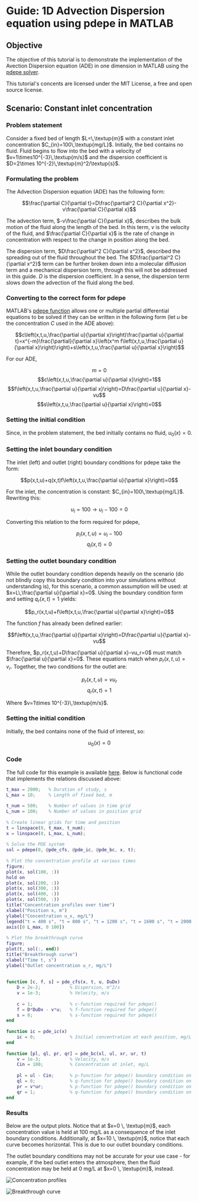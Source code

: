 # Guide: 1D Advection Dispersion equation using pdepe in MATLAB

## Objective
The objective of this tutorial is to demonstrate the implementation of the Avection Dispersion equation (ADE) in one dimension in MATLAB using the [pdepe solver](https://www.mathworks.com/help/matlab/ref/pdepe.html).

This tutorial's concents are licensed under the MIT License, a free and open source license.

## Scenario: Constant inlet concentration

### Problem statement
Consider a fixed bed of length $`L=\,\textup{m}`$ with a constant inlet concentration $`C_{in}=100\,\textup{mg/L}`$. Initially, the bed contains no fluid. Fluid begins to flow into the bed with a velocity of $`v=1\times10^{-3}\,\textup{m/s}`$ and the dispersion coefficient is $`D=2\times 10^{-2}\,\textup{m}^2/\textup{s}`$.

### Formulating the problem
The Advection Dispersion equation (ADE) has the following form:

$$\frac{\partial C}{\partial t}=D\frac{\partial^2 C}{\partial x^2}-v\frac{\partial C}{\partial x}$$

The advection term, $-v\frac{\partial C}{\partial x}$, describes the bulk motion of the fluid along the length of the bed. In this term, $v$ is the velocity of the fluid, and $\frac{\partial C}{\partial x}$ is the rate of change in concentration with respect to the change in position along the bed.

The dispersion term, $D\frac{\partial^2 C}{\partial x^2}$, described the spreading out of the fluid throughout the bed. The $D\frac{\partial^2 C}{\partial x^2}$ term can be further broken down into a molecular diffusion term and a mechanical dispersion term, through this will not be addressed in this guide. $D$ is the dispersion coefficient. In a sense, the dispersion term slows down the advection of the fluid along the bed.

### Converting to the correct form for pdepe
MATLAB's [pdepe function](https://www.mathworks.com/help/matlab/ref/pdepe.html) allows one or multiple partial differential equations to be solved if they can be written in the following form (let $u$ be the concentration $C$ used in the ADE above):

$$c\left(x,t,u,\frac{\partial u}{\partial x}\right)\frac{\partial u}{\partial t}=x^{-m}\frac{\partial}{\partial x}\left(x^m f\left(x,t,u,\frac{\partial u}{\partial x}\right)\right)+s\left(x,t,u,\frac{\partial u}{\partial x}\right)$$

For our ADE,

$$m=0$$
$$c\left(x,t,u,\frac{\partial u}{\partial x}\right)=1$$
$$f\left(x,t,u,\frac{\partial u}{\partial x}\right)=D\frac{\partial u}{\partial x}-vu$$
$$s\left(x,t,u,\frac{\partial u}{\partial x}\right)=0$$

### Setting the initial condition
Since, in the problem statement, the bed initially contains no fluid, $u_0(x)=0$.

### Setting the inlet boundary condition
The inlet (left) and outlet (right) boundary conditions for pdepe take the form:

$$p(x,t,u)+q(x,t)f\left(x,t,u,\frac{\partial u}{\partial x}\right)=0$$

For the inlet, the concentration is constant: $`C_{in}=100\,\textup{mg/L}`$. Rewriting this:

$$u_l=100\rightarrow u_l-100=0$$

Converting this relation to the form required for pdepe,

$$p_l(x,t,u)=u_l-100$$
$$q_l(x,t)=0$$

### Setting the outlet boundary condition
While the outlet boundary condition depends heavily on the scenario (do not blindly copy this boundary condition into your simulations without understanding is), for this scenario, a common assumption will be used: at $`x=L\,\frac{\partial u}{\partial x}=0`$. Using the boundary condition form and setting $q_r(x,t)=1$ yields:

$$p_r(x,t,u)+f\left(x,t,u,\frac{\partial u}{\partial x}\right)=0$$

The function $f$ has already been defined earlier:

$$f\left(x,t,u,\frac{\partial u}{\partial x}\right)=D\frac{\partial u}{\partial x}-vu$$

Therefore, $p_r(x,t,u)+D\frac{\partial u}{\partial x}-vu_r=0$ must match $\frac{\partial u}{\partial x}=0$. These equations match when $p_r(x,t,u)=v_r$. Together, the two conditions for the outlet are:

$$p_r(x,t,u)=vu_r$$
$$q_r(x,t)=1$$

Where $`v=1\times 10^{-3}\,\textup{m/s}`$.

### Setting the initial condition
Initially, the bed contains none of the fluid of interest, so:

$$u_0(x)=0$$

### Code
The full code for this example is available [here](matlab_ade_1d_pdepe.m). Below is functional code that implements the relations discussed above:

```matlab
t_max = 2000;   % Duration of study, s
L_max = 10;     % Length of fixed bed, m
 
t_num = 500;    % Number of values in time grid
L_num = 100;    % Number of values in position grid
 
% Create linear grids for time and position
t = linspace(0, t_max, t_num);
x = linspace(0, L_max, L_num);
 
% Solve the PDE system
sol = pdepe(0, @pde_cfs, @pde_ic, @pde_bc, x, t);
 
% Plot the concentration profile at various times
figure;
plot(x, sol(100, :))
hold on
plot(x, sol(200, :))
plot(x, sol(300, :))
plot(x, sol(400, :))
plot(x, sol(500, :))
title("Concentration profiles over time")
xlabel("Position x, m")
ylabel("Concentration u_x, mg/L")
legend("t = 400 s", "t = 800 s", "t = 1200 s", "t = 1600 s", "t = 2000 s", "Location", "northeast")
axis([0 L_max, 0 100])
 
% Plot the breakthrough curve
figure;
plot(t, sol(:, end))
title("Breakthrough curve")
xlabel("Time t, s")
ylabel("Outlet concentration u_r, mg/L")
 
 
function [c, f, s] = pde_cfs(x, t, u, DuDx)
    D = 2e-2;           % Dispersion, m^2/s
    v = 1e-3;           % Velocity, m/s
 
    c = 1;              % c-function required for pdepe()
    f = D*DuDx - v*u;   % f-function required for pdepe()
    s = 0;              % s-function required for pdepe()
end
 
function ic = pde_ic(x)
    ic = 0;             % Initial concentration at each position, mg/L
end
 
function [pl, ql, pr, qr] = pde_bc(xl, ul, xr, ur, t)
    v = 1e-3;           % Velocity, m/s
    Cin = 100;          % Concentration at inlet, mg/L
 
    pl = ul - Cin;      % p-function for pdepe() boundary condition on the left (inlet)
    ql = 0;             % q-function for pdepe() boundary condition on the left (inlet)
    pr = v*ur;          % p-function for pdepe() boundary condition on the right (outlet)
    qr = 1;             % q-function for pdepe() boundary condition on the right (outlet)
end
```

### Results
Below are the output plots. Notice that at $x=0 \, \textup{m}$, each concentration value is held at 100 mg/L as a consequence of the inlet boundary conditions. Additionally, at $x=10 \, \textup{m}$, notice that each curve becomes horizontal. This is due to our outlet boundary conditions.

The outlet boundary conditions may not be accurate for your use case - for example, if the bed outlet enters the atmosphere, then the fluid concentration may be held at 0 mg/L at $x=0 \, \textup{m}$, instead.

![Concentration profiles](img/guide_matlab_ade_1d_pdepe_profiles.png "Concentration profiles")

![Breakthrough curve](img/guide_matlab_ade_1d_pdepe_breakthrough.png "Breakthrough curve")
